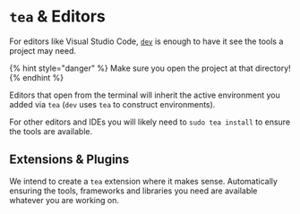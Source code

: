 # `tea` & Editors

For editors like Visual Studio Code, [`dev`](dev.md) is enough to have it see
the tools a project may need.

{% hint style="danger" %}
Make sure you open the project at that directory!
{% endhint %}

Editors that open from the terminal will inherit the active environment you
added via `tea` (`dev` uses `tea` to construct environments).

For other editors and IDEs you will likely need to `sudo tea install` to
ensure the tools are available.


## Extensions & Plugins

We intend to create a `tea` extension where it makes sense. Automatically
ensuring the tools, frameworks and libraries you need are available whatever
you are working on.

